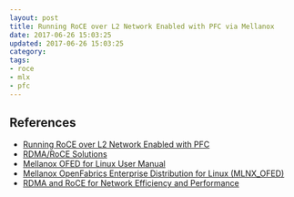 ```yaml
---
layout: post
title: Running RoCE over L2 Network Enabled with PFC via Mellanox
date: 2017-06-26 15:03:25
updated: 2017-06-26 15:03:25
category:
tags:
- roce
- mlx
- pfc
---
```


<!--more-->

## References
- [Running RoCE over L2 Network Enabled with PFC][1]
- [RDMA/RoCE Solutions][2]
- [Mellanox OFED for Linux User Manual][3]
- [Mellanox OpenFabrics Enterprise Distribution for Linux (MLNX_OFED)][4]
- [RDMA and RoCE for Network Efficiency and Performance][5]

[1]: http://www.mellanox.com/related-docs/prod_software/RoCE_with_Priority_Flow_Control_Application_Guide.pdf
[2]: https://community.mellanox.com/docs/DOC-2283
[3]: http://www.mellanox.com/related-docs/prod_software/Mellanox_OFED_Linux_User_Manual_v4.0.pdf
[4]: http://www.mellanox.com/page/products_dyn?product_family=26&mtag=linux_sw_drivers
[5]: http://www.mellanox.com/page/products_dyn?product_family=79&mtag=roce
